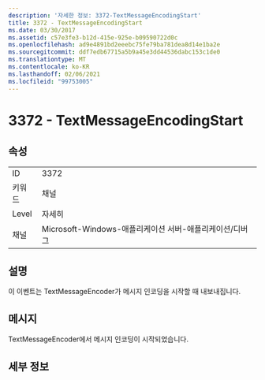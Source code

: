 ```yaml
---
description: '자세한 정보: 3372-TextMessageEncodingStart'
title: 3372 - TextMessageEncodingStart
ms.date: 03/30/2017
ms.assetid: c57e3fe3-b12d-415e-925e-b09590722d0c
ms.openlocfilehash: ad9e4891bd2eeebc75fe79ba781dea8d14e1ba2e
ms.sourcegitcommit: ddf7edb67715a5b9a45e3dd44536dabc153c1de0
ms.translationtype: MT
ms.contentlocale: ko-KR
ms.lasthandoff: 02/06/2021
ms.locfileid: "99753005"
---
```

# <a name="3372---textmessageencodingstart"></a>3372 - TextMessageEncodingStart

## <a name="properties"></a>속성  
  
|||  
|-|-|  
|ID|3372|  
|키워드|채널|  
|Level|자세히|  
|채널|Microsoft-Windows-애플리케이션 서버-애플리케이션/디버그|  
  
## <a name="description"></a>설명  

 이 이벤트는 TextMessageEncoder가 메시지 인코딩을 시작할 때 내보내집니다.  
  
## <a name="message"></a>메시지  

 TextMessageEncoder에서 메시지 인코딩이 시작되었습니다.  
  
## <a name="details"></a>세부 정보
